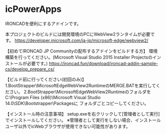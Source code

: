 # icPowerApps
IRONCADを便利にするアドインです。

本プロジェクトのビルドには開発環境のPCにWebView2ランタイムが必要です。
https://developer.microsoft.com/ja-jp/microsoft-edge/webview2/

【初めてIRONCAD JP Communityの配布するアドインをビルドする方】
環境構築を行ってください。(Microsoft Visual Studio 2015 Installer Projectsのインストールが必要です。)
https://ironcad.fun/download/ironcad-addin-sample-cs/develop_prepare_cs/

【ビルド前に行ってください(初回のみ)】
1.BootStrapper\MicrosoftEdgeWebView2RuntimeのMERGE.BATを実行してください。
2.BootStrapper\MicrosoftEdgeWebView2Runtimeのフォルダを
  C:\Program Files (x86)\Microsoft Visual Studio 14.0\SDK\Bootstrapper\Packagesに
  フォルダごとコピーしてください。

【インストール時の注意事項】
setup.exeを右クリックして[管理者として実行]でインストールしてください。
※管理者として実行をしない場合、インストールユーザ以外でicWebブラウザが使用できない可能性があります。
